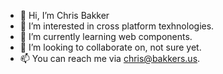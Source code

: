- 👋 Hi, I’m Chris Bakker
- 👀 I’m interested in cross platform texhnologies.
- 🌱 I’m currently learning web components.
- 💞️ I’m looking to collaborate on, not sure yet.
- 📫 You can reach me via chris@bakkers.us.

<!---
chrisbakker/chrisbakker is a ✨ special ✨ repository because its `README.md` (this file) appears on your GitHub profile.
You can click the Preview link to take a look at your changes.
--->
